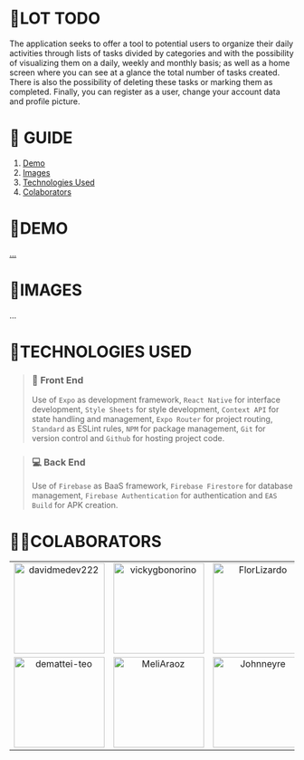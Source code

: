 # **📂LOT TODO**

The application seeks to offer a tool to potential users to organize their daily activities through lists of tasks divided by categories and with the possibility of visualizing them on a daily, weekly and monthly basis; as well as a home screen where you can see at a glance the total number of tasks created. There is also the possibility of deleting these tasks or marking them as completed. Finally, you can register as a user, change your account data and profile picture.

# **📑 GUIDE**

<ol>
     <li><a href="#demo">Demo</a></li>
     <li><a href="#images">Images</a></li>
     <li><a href="#technologies-used">Technologies Used</a></li>
     <li><a href="#colaborators">Colaborators</a></li>
</ol>

# **🚀DEMO**

[...](...)

# **📸IMAGES**

...

# **💬TECHNOLOGIES USED**

> ### **💅 Front End**
>
> Use of `Expo` as development framework, `React Native` for interface development, `Style Sheets` for style development, `Context API` for state handling and management, `Expo Router` for project routing, `Standard` as ESLint rules, `NPM` for package management, `Git` for version control and `Github` for hosting project code.

> ### **💻 Back End**
>
> Use of `Firebase` as BaaS framework, `Firebase Firestore` for database management, `Firebase Authentication` for authentication and `EAS Build` for APK creation.

# **👨‍💻COLABORATORS**

<table>
 <tr>
   <td align="center" valign="middle">
     <a href="https://github.com/davidmedev222" target="_blank">
       <img src="https://res.cloudinary.com/dos3i5jqy/image/upload/v1676918409/me/davidprofile_bfcmde.png" alt="davidmedev222" width="160">
     </a>
   </td>
   <td align="center" valign="middle">
     <a href="https://github.com/vickygbonorino" target="_blank">
       <img src="https://unavatar.io/github/vickygbonorino" alt="vickygbonorino" width="160">
     </a>
   </td>
   <td align="center" valign="middle">
     <a href="https://github.com/FlorLizardo" target="_blank">
       <img src="https://unavatar.io/github/FlorLizardo" alt="FlorLizardo" width="160">
     </a>
   </td>
 </tr>
 <tr>
   <td align="center" valign="middle">
     <a href="https://github.com/demattei-teo" target="_blank">
       <img src="https://unavatar.io/github/demattei-teo" alt="demattei-teo" width="160">
     </a>
   </td>
   <td align="center" valign="middle">
     <a href="https://github.com/MeliAraoz" target="_blank">
       <img src="https://unavatar.io/github/MeliAraoz" alt="MeliAraoz" width="160">
     </a>
   </td>
   <td align="center" valign="middle">
     <a href="https://github.com/Johnneyre" target="_blank">
       <img src="https://unavatar.io/github/Johnneyre" alt="Johnneyre" width="160">
     </a>
   </td>
 </tr>
</table>
